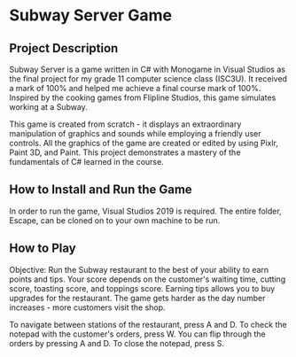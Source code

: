 # Subway Server Game

## Project Description

Subway Server is a game written in C# with Monogame in Visual Studios as the final project for my grade 11 computer science class (ISC3U). It received a mark of 100% and helped me achieve a final course mark of 100%. Inspired by the cooking games from Flipline Studios, this game simulates working at a Subway.

This game is created from scratch - it displays an extraordinary manipulation of graphics and sounds while employing a friendly user controls. All the graphics of the game are created or edited by using Pixlr, Paint 3D, and Paint. This project demonstrates a mastery of the fundamentals of C# learned in the course. 

## How to Install and Run the Game

In order to run the game, Visual Studios 2019 is required. The entire folder, Escape, can be cloned on to your own machine to be run. 

## How to Play

Objective: Run the Subway restaurant to the best of your ability to earn points and tips. Your score depends on the customer's waiting time, cutting score, toasting score, and toppings score. Earning tips allows you to buy upgrades for the restaurant. The game gets harder as the day number increases - more customers visit the shop. 

To navigate between stations of the restaurant, press A and D. To check the notepad with the customer's orders, press W. You can flip through the orders by pressing A and D. To close the notepad, press S. 
